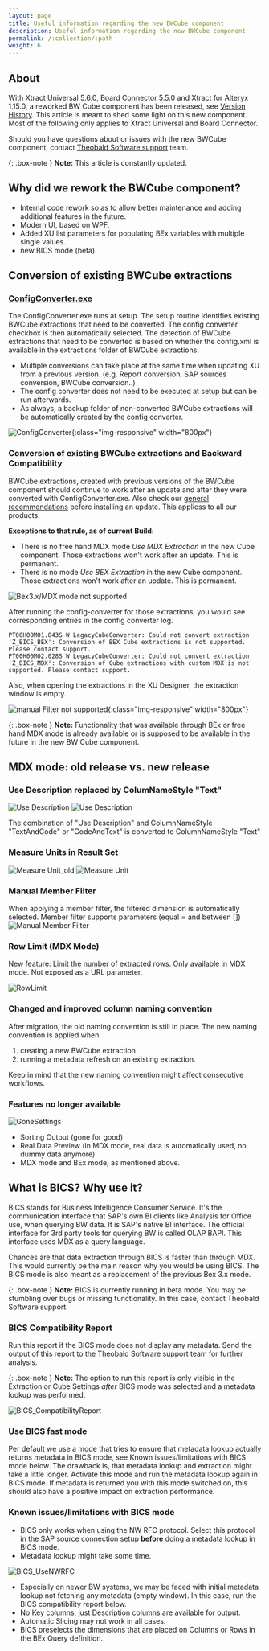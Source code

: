 ```yaml
---
layout: page
title: Useful information regarding the new BWCube component
description: Useful information regarding the new BWCube component
permalink: /:collection/:path
weight: 6
---
```



## About
With Xtract Universal 5.6.0, Board Connector 5.5.0 and Xtract for Alteryx 1.15.0, a reworked BW Cube component has been released, see [Version History](https://kb.theobald-software.com/version-history). This article is meant to shed some light on this new component. Most of the following only applies to Xtract Universal and Board Connector.

Should you have questions about or issues with the new BWCube component, contact [Theobald Software support](https://support.theobald-software.com) team.

{: .box-note }
**Note:** This article is constantly updated.

## Why did we rework the BWCube component?
- Internal code rework so as to allow better maintenance and adding additional features in the future.
- Modern UI, based on WPF.
- Added XU list parameters for populating BEx variables with multiple single values.
- new BICS mode (beta).


## Conversion of existing BWCube extractions 
### [ConfigConverter.exe](https://help.theobald-software.com/en/xtract-universal/introduction/installation-and-update#upgrading-major-releases---configconverter)
The ConfigConverter.exe runs at setup. The setup routine identifies existing BWCube extractions that need to be converted. The config converter checkbox is then automatically selected. The detection of BWCube extractions that need to be converted is based on whether the config.xml is available in the extractions folder of BWCube extractions.

- Multiple conversions can take place at the same time when updating XU from a previous version. (e.g. Report conversion, SAP sources conversion, BWCube conversion..)
- The config converter does not need to be executed at setup but can be run afterwards.
- As always, a backup folder of non-converted BWCube extractions will be automatically created by the config converter.


![ConfigConverter](/img/contents/NewBWCube_ConfigConverter.png){:class="img-responsive" width="800px"}


### Conversion of existing BWCube extractions and Backward Compatibility 
BWCube extractions, created with previous versions of the BWCube component should continue to work after an update and after they were converted with ConfigConverter.exe.
Also check our [general recommendations](https://help.theobald-software.com/en/xtract-universal/introduction/installation-and-update#new-installation-and-update) before installing an update. This appliess to all our products.


**Exceptions to that rule, as of current Build:**
- There is no free hand MDX mode *Use MDX Extraction* in the new Cube component. Those extractions won't work after an update. This is permanent.
- There is no mode *Use BEX Extraction* in the new Cube component. Those extractions won't work after an update. This is permanent.

![Bex3.x/MDX mode not supported](/img/contents/NewBWCube_UnsupportedModes.png)

After running the config-converter for those extractions, you would see corresponding entries in the config converter log.

```
PT00H00M01.843S W LegacyCubeConverter: Could not convert extraction 'Z_BICS_BEX': Conversion of BEX Cube extractions is not supported. Please contact support.
PT00H00M02.028S W LegacyCubeConverter: Could not convert extraction 'Z_BICS_MDX': Conversion of Cube extractions with custom MDX is not supported. Please contact support.
```

Also, when opening the extractions in the XU Designer, the extraction window is empty.

![manual Filter not supported](/img/contents/NewBWCube_FailedConversion.png){:class="img-responsive" width="800px"}


{: .box-note }
**Note:**  Functionality that was available through BEx or free hand MDX mode is already available or is supposed to be available in the future in the new BW Cube component.



## MDX mode: old release vs. new release

### Use Description replaced by ColumNameStyle "Text"

![Use Description](/img/contents/NewBWCube_UseDescription.png)
![Use Description](/img/contents/NewBWCube_ColumNameStyle_Text.png)

The combination of "Use Description" and ColumnNameStyle "TextAndCode" or "CodeAndText" is converted to ColumnNameStyle "Text"

### Measure Units in Result Set

![Measure Unit_old](/img/contents/NewBWCube_MeasureUnit_old.png)
![Measure Unit](/img/contents/NewBWCube_MeasureUnit.png)

### Manual Member Filter
When applying a member filter, the filtered dimension is automatically selected.
Member filter supports parameters (equal = and between [])
![Manual Member Filter](/img/contents/NewBWCube_Manual_Filter.png)


### Row Limit (MDX Mode)
New feature: Limit the number of extracted rows. Only available in MDX mode. Not exposed as a URL parameter.

![RowLimit](/img/contents/NewBWCube_RowLimit.png)

### Changed and improved column naming convention
After migration, the old naming convention is still in place.
The new naming convention is applied when:
1. creating a new BWCube extraction.
2. running a metadata refresh on an existing extraction.

Keep in mind that the new naming convention might affect consecutive workflows.


### Features no longer available
![GoneSettings](/img/contents/NewBWCube_GoneSettings.png)

- Sorting Output (gone for good)
- Real Data Preview (in MDX mode, real data is automatically used, no dummy data anymore)
- MDX mode and BEx mode, as mentioned above.



## What is BICS? Why use it?

BICS stands for Business Intelligence Consumer Service. It's the communication interface that SAP's own BI clients like Analysis for Office use, when querying BW data. It is SAP's native BI interface. The official interface for 3rd party tools for querying BW is called OLAP BAPI. This interface uses MDX as a query language. 

Chances are that data extraction through BICS is faster than through MDX. This would currently be the main reason why you would be using BICS.
The BICS mode is also meant as a replacement of the previous Bex 3.x mode.

{: .box-note }
**Note:**  BICS is currently running in beta mode. You may be stumbling over bugs or missing functionality. In this case, contact Theobald Software support. 



### BICS Compatibility Report
Run this report if the BICS mode does not display any metadata.
Send the output of this report to the Theobald Software support team for further analysis.

{: .box-note }
**Note:** The option to run this report is only visible in the Extraction or Cube Settings *after* BICS mode was selected and a metadata lookup was performed.


![BICS_CompatibilityReport](/img/contents/NewBWCube_BICSCompatibilityReport.png)

### Use BICS fast mode
Per default we use a mode that tries to ensure that metadata lookup actually returns metadata in BICS mode, see Known issues/limitations with BICS mode below. The drawback is, that metadata lookup and extraction might take a little longer.
Activate this mode and run the metadata lookup again in BICS mode. If metadata is returned you with this mode switched on, this should also have a positive impact on extraction performance.

### Known issues/limitations with BICS mode

- BICS only works when using the NW RFC protocol. Select this protocol in the SAP source connection setup **before** doing a metadata lookup in BICS mode.
- Metadata lookup might take some time.

![BICS_UseNWRFC](/img/contents/NewBWCube_BICS_UseNWRFC.png)

- Especially on newer BW systems, we may be faced with initial metadata lookup not fetching any metadata (empty window). In this case, run the BICS compatibility report below.
- No Key columns, just Description columns are available for output.
- Automatic Slicing may not work in all cases.
- BICS preselects the dimensions that are placed on Columns or Rows in the BEx Query definition.










